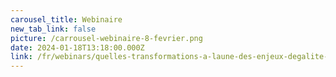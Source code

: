 ```yaml
---
carousel_title: Webinaire
new_tab_link: false
picture: /carrousel-webinaire-8-fevrier.png
date: 2024-01-18T13:18:00.000Z
link: /fr/webinars/quelles-transformations-a-laune-des-enjeux-degalite-et-de-genre
---
```

